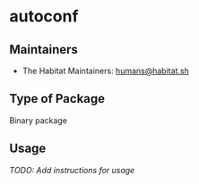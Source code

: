 # autoconf

## Maintainers

* The Habitat Maintainers: <humans@habitat.sh>

## Type of Package

Binary package

## Usage

*TODO: Add instructions for usage*
